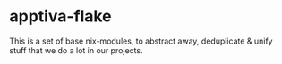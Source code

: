 # apptiva-flake

This is a set of base nix-modules, to abstract away, deduplicate & unify stuff that we do a lot in our projects.
